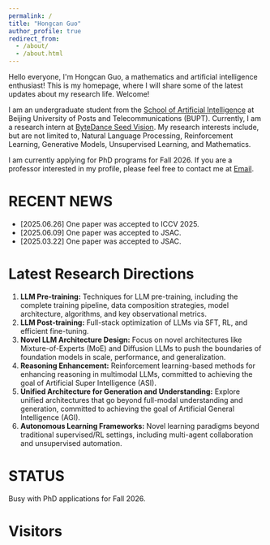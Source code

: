 ```yaml
---
permalink: /
title: "Hongcan Guo"
author_profile: true
redirect_from: 
  - /about/
  - /about.html
---
```


Hello everyone, I'm Hongcan Guo, a mathematics and artificial intelligence enthusiast! This is my homepage, where I will share some of the latest updates about my research life. Welcome!

I am an undergraduate student from the [School of Artificial Intelligence](https://ai.bupt.edu.cn/) at Beijing University of Posts and Telecommunications (BUPT). Currently, I am a research intern at [ByteDance Seed Vision](https://seed.bytedance.com/en/direction/vision). My research interests include, but are not limited to, Natural Language Processing, Reinforcement Learning, Generative Models, Unsupervised Learning, and Mathematics.

I am currently applying for PhD programs for Fall 2026. If you are a professor interested in my profile, please feel free to contact me at [Email](ai.guohc@bupt.edu.cn).

RECENT NEWS
======
+ [2025.06.26] One paper was accepted to ICCV 2025.
+ [2025.06.09] One paper was accepted to JSAC.
+ [2025.03.22] One paper was accepted to JSAC.

Latest Research Directions
======
1. **LLM Pre-training:** Techniques for LLM pre-training, including the complete training pipeline, data composition strategies, model architecture, algorithms, and key observational metrics.
1. **LLM Post-training:** Full-stack optimization of LLMs via SFT, RL, and efficient fine-tuning.
1. **Novel LLM Architecture Design:** Focus on novel architectures like Mixture-of-Experts (MoE) and Diffusion LLMs to push the boundaries of foundation models in scale, performance, and generalization.
1. **Reasoning Enhancement:** Reinforcement learning-based methods for enhancing reasoning in multimodal LLMs, committed to achieving the goal of Artificial Super Intelligence (ASI).
1. **Unified Architecture for Generation and Understanding:** Explore unified architectures that go beyond full-modal understanding and generation, committed to achieving the goal of Artificial General Intelligence (AGI).
1. **Autonomous Learning Frameworks:** Novel learning paradigms beyond traditional supervised/RL settings, including multi-agent collaboration and unsupervised automation.


STATUS
======
Busy with PhD applications for Fall 2026.

Visitors
======
<script type="text/javascript" id="clustrmaps" src="//clustrmaps.com/map_v2.js?d=nOhSZKPI_B9mrQYVl2I_lsyLHuZGBO1Pk9neTUvi7eE&cl=ffffff&w=a"></script>

<script type="text/javascript" id="clstr_globe" src="//clustrmaps.com/globe.js?d=nOhSZKPI_B9mrQYVl2I_lsyLHuZGBO1Pk9neTUvi7eE"></script>
